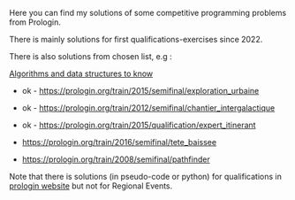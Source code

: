 Here you can find my solutions of some competitive programming problems from Prologin.

There is mainly solutions for first qualifications-exercises since 2022. 

There is also solutions from chosen list, e.g :

[Algorithms and data structures to know](https://prologin.org/forum/entrainement-3/les-algorithmes-et-structures-de-donnees-a-connaitre-950/)
- ok - https://prologin.org/train/2015/semifinal/exploration_urbaine

- ok - https://prologin.org/train/2012/semifinal/chantier_intergalactique

- ok - https://prologin.org/train/2015/qualification/expert_itinerant

- https://prologin.org/train/2016/semifinal/tete_baissee

- https://prologin.org/train/2008/semifinal/pathfinder



Note that there is solutions (in pseudo-code or python) for qualifications in [prologin website](https://prologin.org/archives/) but not for Regional Events.
